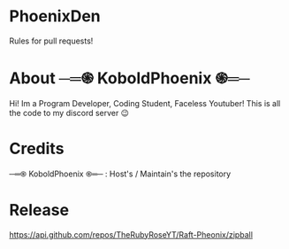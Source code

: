 # PhoenixDen
Rules for pull requests!

# About ─═֍ KoboldPhoenix ֍═─
Hi! Im a Program Developer, Coding Student, Faceless Youtuber! This is all the code to my discord server :wink:

# Credits
─═֍ KoboldPhoenix ֍═─ : Host's / Maintain's the repository

# Release
https://api.github.com/repos/TheRubyRoseYT/Raft-Pheonix/zipball
